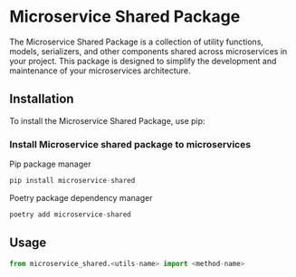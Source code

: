 # Microservice Shared Package

The Microservice Shared Package is a collection of utility functions, models, serializers, and other components shared across microservices in your project. This package is designed to simplify the development and maintenance of your microservices architecture.

## Installation

To install the Microservice Shared Package, use pip:

### Install Microservice shared package to microservices

Pip package manager

```python
pip install microservice-shared
```

Poetry package dependency manager

```python
poetry add microservice-shared
```

## Usage

```python
from microservice_shared.<utils-name> import <method-name>
```
